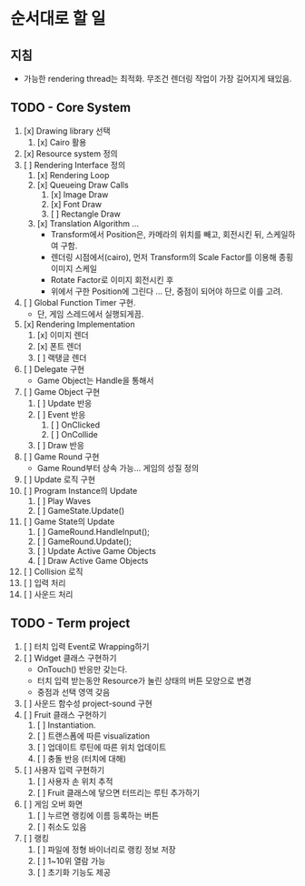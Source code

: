 
# 순서대로 할 일

## 지침
- 가능한 rendering thread는 최적화. 무조건 렌더링 작업이 가장 길어지게 돼있음.

## TODO - Core System
1. [x] Drawing library 선택
   1. [x] Cairo 활용
2. [x] Resource system 정의
3. [ ] Rendering Interface 정의 
   1. [x] Rendering Loop
   2. [x] Queueing Draw Calls 
      1. [x] Image Draw
      2. [x] Font Draw
      3. [ ] Rectangle Draw
   3. [x] Translation Algorithm ... 
         - Transform에서 Position은, 카메라의 위치를 빼고, 회전시킨 뒤, 스케일하여 구함.
         - 렌더링 시점에서(cairo), 먼저 Transform의 Scale Factor를 이용해 종횡 이미지 스케일
         - Rotate Factor로 이미지 회전시킨 후
         - 위에서 구한 Position에 그린다 ... 단, 중점이 되어야 하므로 이를 고려.
4. [ ] Global Function Timer 구현.
   * 단, 게임 스레드에서 실행되게끔.
5. [x] Rendering Implementation
   1. [x] 이미지 렌더
   2. [x] 폰트 렌더
   3. [ ] 랙탱글 렌더
6. [ ] Delegate 구현
   * Game Object는 Handle을 통해서 
7. [ ] Game Object 구현
   1. [ ] Update 반응
   2. [ ] Event 반응
      1. [ ] OnClicked
      2. [ ] OnCollide
   3. [ ] Draw 반응
8. [ ] Game Round 구현
   * Game Round부터 상속 가능... 게임의 성질 정의
9.  [ ] Update 로직 구현
   1.  [ ] Program Instance의 Update
       1.  [ ] Play Waves
       2.  [ ] GameState.Update()
   2.  [ ] Game State의 Update
       1.  [ ] GameRound.HandleInput();
       2.  [ ] GameRound.Update();
       3.  [ ] Update Active Game Objects
       4.  [ ] Draw Active Game Objects
10. [ ] Collision 로직
11. [ ] 입력 처리
12. [ ] 사운드 처리


## TODO - Term project
1. [ ] 터치 입력 Event로 Wrapping하기
2. [ ] Widget 클래스 구현하기 
      - OnTouch() 반응만 갖는다.
      - 터치 입력 받는동안 Resource가 눌린 상태의 버튼 모양으로 변경
      - 중점과 선택 영역 갖음
3. [ ] 사운드 함수성 project-sound 구현
4. [ ] Fruit 클래스 구현하기
   1. [ ] Instantiation.
   2. [ ] 트랜스폼에 따른 visualization
   3. [ ] 업데이트 루틴에 따른 위치 업데이트
   4. [ ] 충돌 반응 (터치에 대해)
5. [ ] 사용자 입력 구현하기
   1. [ ] 사용자 손 위치 추적
   2. [ ] Fruit 클래스에 닿으면 터뜨리는 루틴 추가하기
6. [ ] 게임 오버 화면
   1. [ ] 누르면 랭킹에 이름 등록하는 버튼
   2. [ ] 취소도 있음
7. [ ] 랭킹 
   1. [ ] 파일에 정형 바이너리로 랭킹 정보 저장
   2. [ ] 1~10위 열람 가능
   3. [ ] 초기화 기능도 제공
